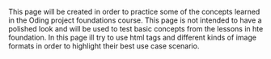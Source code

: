 This page will be created in order to practice some of the concepts learned in the Oding project foundations course. 
This page is not intended to have a polished look and will be used to test basic concepts from the lessons in hte foundation. 
In this page ill try to use html tags and different kinds of image formats in order to highlight their best use case scenario. 
